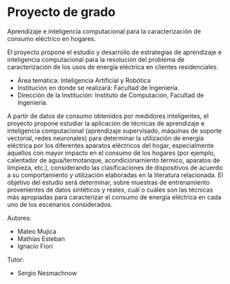 # Proyecto de grado

Aprendizaje e inteligencia computacional para la caracterización de consumo 
eléctrico en hogares.

El proyecto propone el estudio y desarrollo de estrategias de aprendizaje e 
inteligencia computacional para la resolución del problema de caracterización 
de los usos de energía eléctrica en clientes residenciales.

- Área temática: Inteligencia Artificial y Robótica
- Institución en donde se realizará: Facultad de Ingeniería.
- Dirección de la Institución: Instituto de Computación, Facultad de Ingeniería.

A partir de datos de consumo obtenidos por medidores inteligentes, el proyecto propone
estudiar la aplicación de técnicas de aprendizaje e inteligencia computacional (aprendizaje
supervisado, máquinas de soporte vectorial, redes neuronales) para determinar la utilización de
energía eléctrica por los diferentes aparatos eléctricos del hogar, especialmente aquellos con
mayor impacto en el consumo de los hogares (por ejemplo, calentador de agua/termotanque,
acondicionamiento térmico, aparatos de limpieza, etc.), considerando las clasificaciones de
dispositivos de acuerdo a su comportamiento y utilización elaboradas en la literatura
relacionada. El objetivo del estudio será determinar, sobre muestras de entrenamiento
provenientes de datos sintéticos y reales, cuál o cuáles son las técnicas más apropiadas para
caracterizar el consumo de energía eléctrica en cada uno de los escenarios considerados.

Autores:
- Mateo Mujica
- Mathías Esteban
- Ignacio Fiori

Tutor:
- Sergio Nesmachnow
